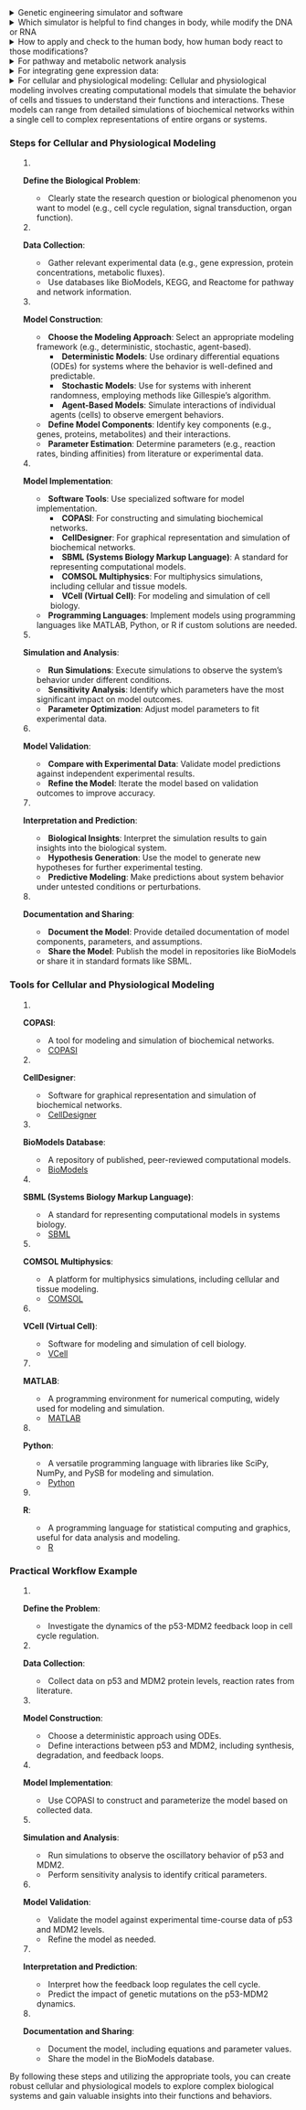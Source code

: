 <details>
  <summary>Genetic engineering simulator and software</summary>

Genetic engineering simulators and software tools are designed to aid in the design, simulation, and analysis of genetic modifications. Here are some popular options across different applications:

### 1. **Gene Design and Cloning Tools**
- [**Benchling**](https://www.benchling.com/): A comprehensive platform for life sciences R&D that offers tools for sequence design, CRISPR guide design, and molecular cloning.
- [**SnapGene**](https://www.snapgene.com/): Allows for the visualization, simulation, and documentation of molecular biology procedures, including cloning and PCR.
- [**Geneious**](https://www.geneious.com/): Provides an integrated suite of tools for molecular biology and NGS analysis.

### 2. **CRISPR Design Tools**
- [**CRISPR-Cas9**](https://www.idtdna.com/site/order/designtool/index/CRISPR_SEQUENCE): Tools like CRISPRdirect and CHOPCHOP provide resources for designing guide RNAs for CRISPR experiments.
- **Benchling CRISPR**: Offers design and analysis of CRISPR experiments within the Benchling platform.

### 3. **Pathway and Genome Engineering**
- [**CellDesigner**](https://www.celldesigner.org/): A modeling tool for biochemical networks that allows users to draw, simulate, and analyze gene-regulatory and biochemical networks.
- [**SynBioCAD**](https://synbio-tech.com/services/): A tool for synthetic biology and metabolic engineering, facilitating the design and simulation of genetic circuits and pathways.

### 4. **Bioinformatics and Sequence Analysis**
- [**Biopython**](https://biopython.org/): An open-source collection of tools for biological computation written in Python.
- [**BLAST (Basic Local Alignment Search Tool)**](https://blast.ncbi.nlm.nih.gov/Blast.cgi): Helps find regions of similarity between biological sequences, useful for identifying gene function and evolutionary relationships.

### 5. **Simulation and Modeling**
- [**COPASI (Complex Pathway Simulator)**](https://copasi.org/): A software application for modeling and simulation of biochemical networks and their dynamics.
- [**PySCeS (Python Simulator for Cellular Systems)**](https://pysces.sourceforge.net/): A Python-based simulator for the analysis of cellular systems and biochemical networks.

### 6. **Metabolic Engineering**
- [**COBRA Toolbox**](https://opencobra.github.io/cobratoolbox/stable/index.html): MATLAB-based software for constraint-based reconstruction and analysis of biological networks.
- [**KBase**](https://www.kbase.us/): An integrated, extensible system designed to help users predict and understand the function of biological systems.

### 7. **Whole-Genome Synthesis and Assembly**
- [**Gibson Assembly® Software**](https://nebuilder.neb.com/): Facilitates the design and assembly of large DNA constructs using the Gibson Assembly method.

### 8. **Education and Outreach**
- [**Genome Compiler**](https://scolary.com/tools/genome-compiler): An intuitive genetic design platform that allows for the visualization and manipulation of genetic sequences.

### Choosing the Right Tool
The best tool for you will depend on the specific needs of your project, such as the type of organism you are working with, the complexity of the genetic modifications, and whether you need to integrate with other lab management tools. Many of these platforms offer free trials or academic licenses, so you can explore them to find the best fit for your needs.



</details>

<details>
  <summary>Which simulator is helpful to find changes in body, while modify the DNA or RNA</summary>

For simulating the effects of DNA or RNA modifications on an organism's body, several specialized tools and simulators can help predict and analyze the biological impact. These tools often focus on gene expression, protein function, metabolic pathways, and whole-body physiological responses. Here are some advanced options that might be useful:

### 1. [**COPASI (Complex Pathway Simulator)**](https://copasi.org/)
- **Features**: COPASI is used for simulating and analyzing biochemical networks. It can model gene expression, metabolic networks, and signaling pathways, which helps predict how genetic modifications might affect cellular functions.
- **Applications**: Suitable for detailed pathway analysis and understanding the impact of genetic changes on metabolic functions.

### 2. [**CellDesigner**](https://www.celldesigner.org/)
- **Features**: CellDesigner allows the construction and simulation of complex biological networks, including gene regulatory networks and metabolic pathways. It can visualize the dynamic changes in these networks.
- **Applications**: Useful for visualizing and simulating the impact of DNA/RNA modifications on cellular and metabolic processes.

### 3. [**Cytoscape**](https://cytoscape.org/)
- **Features**: Cytoscape is an open-source software platform for visualizing complex networks and integrating these with various types of data. It is often used for gene expression and pathway analysis.
- **Applications**: Ideal for integrating genetic modification data with biological networks to predict changes in cellular behavior.

### 4. [**GeneNet**](https://strimmerlab.github.io/software/genenet/)
- **Features**: GeneNet provides tools for modeling and simulating genetic and metabolic networks. It includes capabilities for network inference and dynamic simulation.
- **Applications**: Helps predict the impact of genetic modifications on metabolic and regulatory networks.

### 5. [**Virtual Cell (VCell)**](https://vcell.org/)
- **Features**: VCell is a computational framework for modeling and simulating cell biology. It can model biochemical reactions and cellular processes at multiple scales.
- **Applications**: Used for understanding the effects of genetic modifications on cellular physiology.

### 6. [**SimBiology (MATLAB)**](https://in.mathworks.com/products/simbiology.html)
- **Features**: SimBiology provides a graphical environment and programmatic tools for modeling, simulating, and analyzing dynamic systems, including pharmacokinetic/pharmacodynamic (PK/PD) models and systems biology models.
- **Applications**: Useful for modeling the effects of genetic changes on drug responses and cellular dynamics.

### 7. [**KBase**](https://www.kbase.us/)
- **Features**: KBase is an integrated platform for predictive biology, allowing users to build models of cellular and metabolic functions and simulate the impact of genetic changes.
- **Applications**: Suitable for predicting changes in metabolic pathways and understanding the system-level effects of genetic modifications.

### 8. [**SBML (Systems Biology Markup Language) Tools**](https://sbml.org/)
- **Features**: A range of tools that support SBML, such as COPASI, VCell, and others, enable the creation and simulation of computational models of biological processes.
- **Applications**: Facilitates detailed simulation and analysis of genetic and biochemical networks.

### Choosing the Right Tool
The best choice depends on the specific requirements of your project:

- **For pathway and metabolic network analysis**: COPASI, CellDesigner, and GeneNet are excellent choices.
- **For integrating gene expression data**: Cytoscape is a powerful tool.
- **For cellular and physiological modeling**: VCell and SimBiology offer comprehensive frameworks.
- **For predictive biology and system-level effects**: KBase provides extensive resources.

These tools often require some level of expertise in computational biology and bioinformatics. Many of them offer tutorials and documentation to help users get started. Additionally, some platforms like SimBiology and KBase offer more user-friendly interfaces and comprehensive support, which can be beneficial for beginners.

</details>

<details>
<summary>How to apply and check to the human body, how human body react to those modifications?</summary>



To apply and check how the human body reacts to genetic modifications, a multi-step process involving computational tools, experimental validation, and ethical considerations is necessary. Here’s a detailed approach:

### 1. **In Silico Modeling and Simulation**
Start with computational tools to predict the effects of genetic modifications:

- **Pathway Analysis**: Use tools like **COPASI** and **CellDesigner** to model the biochemical pathways affected by the genetic modifications.
- **Gene Expression Analysis**: Use tools like **Cytoscape** to integrate gene expression data and predict changes in cellular behavior.
- **Whole-Body Simulation**: Platforms like **Physiome Model Repository** can be used for multi-scale modeling of human physiology.

### 2. **In Vitro Studies**
Validate the computational predictions using cell cultures:

- **CRISPR-Cas9**: Apply CRISPR technology to make the genetic modifications in human cell lines.
- **Gene Expression Profiling**: Use RNA sequencing (RNA-Seq) to analyze changes in gene expression.
- **Functional Assays**: Perform biochemical assays to check for changes in protein activity, metabolic flux, and cellular functions.

### 3. **In Vivo Studies**
For a more comprehensive understanding, animal models are often used before human trials:

- **Transgenic Models**: Create genetically modified animals (like mice) that carry the same modifications.
- **Phenotypic Analysis**: Study the physiological and behavioral changes in these models.
- **Toxicology Studies**: Assess the safety and potential side effects.

### 4. **Ex Vivo Studies**
Using human tissues and organoids can provide insights closer to actual human reactions:

- **Organoids and Tissue Engineering**: Grow human tissues or organoids with the genetic modifications.
- **Functional Testing**: Analyze how these tissues/organoids behave and respond to various stimuli.

### 5. **Clinical Trials**
The final step involves testing in humans, which is done in tightly regulated phases:

- **Phase 0 and I Trials**: Small groups of healthy volunteers or patients receive the modification to assess safety, dosage, and side effects.
- **Phase II Trials**: A larger group of patients to assess the efficacy and further evaluate safety.
- **Phase III Trials**: Large-scale testing to confirm effectiveness, monitor side effects, and compare with standard treatments.
- **Phase IV Trials**: Post-marketing studies to gather more information on risks, benefits, and optimal use.

### Ethical and Regulatory Considerations
Throughout this process, ethical and regulatory approvals are crucial:

- **Institutional Review Boards (IRB)**: Ensure ethical standards are met in clinical research.
- **Regulatory Agencies**: Obtain approval from bodies like the FDA (Food and Drug Administration) in the USA or EMA (European Medicines Agency) in Europe.
- **Informed Consent**: Ensure participants are fully informed about the study and provide consent.

### Specific Tools and Platforms for Human Application
- **SimBiology (MATLAB)**: For pharmacokinetic/pharmacodynamic (PK/PD) modeling.
- **Human Physiome Project**: For comprehensive models of human body systems.
- **KBase**: For integrated predictive biology and system-level analysis.

### Steps to Apply and Check Genetic Modifications
1. **Design the Modification**: Use bioinformatics tools to design and simulate the genetic modification.
2. **Validate In Silico Predictions**: Conduct in vitro experiments to validate predictions.
3. **Perform Animal Testing**: Use animal models to study systemic effects and safety.
4. **Use Human Tissues/Organoids**: Study human-like systems in controlled environments.
5. **Conduct Clinical Trials**: Progress through phases of clinical trials with rigorous monitoring.
6. **Analyze Data**: Use statistical and computational tools to analyze results and refine models.

### Conclusion
By combining computational simulations with rigorous experimental validation and ethical clinical trials, we can systematically assess how genetic modifications impact the human body. This approach ensures both the efficacy and safety of genetic engineering applications in humans.

</details>

<details>
  <summary>For pathway and metabolic network analysis</summary>

Pathway and metabolic network analysis are essential tools in systems biology and bioinformatics. They help understand the complex interactions and biochemical pathways within a cell or organism. Here are the key steps and tools involved in pathway and metabolic network analysis:

### Key Steps in Pathway and Metabolic Network Analysis

1. **Data Collection**:
   - Gather experimental data, such as gene expression profiles, metabolomics data, or proteomics data.
   - Use databases like KEGG, Reactome, BioCyc, and MetaCyc to obtain pathway and metabolic network information.

2. **Data Preprocessing**:
   - Normalize and preprocess the data to ensure it is suitable for analysis.
   - Filter out noise and irrelevant data points.

3. **Mapping to Pathways**:
   - Map the experimental data to known pathways using tools like KEGG Mapper or Reactome Pathway Browser.
   - Identify which genes, proteins, or metabolites are involved in specific pathways.

4. **Network Construction**:
   - Construct a metabolic network using the mapped data. Nodes represent metabolites, genes, or proteins, and edges represent biochemical reactions.
   - Use software like Cytoscape or NetworkX to visualize and analyze the network.

5. **Network Analysis**:
   - Perform topological analysis to understand the structure and properties of the network (e.g., centrality, modularity, and shortest paths).
   - Identify key nodes and interactions that play significant roles in the network.

6. **Pathway Enrichment Analysis**:
   - Conduct enrichment analysis to determine if certain pathways are overrepresented in your data.
   - Use tools like GSEA (Gene Set Enrichment Analysis) or DAVID (Database for Annotation, Visualization, and Integrated Discovery).

7. **Dynamic Simulation and Modeling**:
   - Build dynamic models to simulate the behavior of metabolic networks over time.
   - Use software like COPASI (COmplex PAthway SImulator) or CellDesigner for kinetic modeling and simulation.

8. **Validation and Interpretation**:
   - Validate findings using additional experimental data or literature.
   - Interpret the biological significance of the results in the context of the research question.

### Tools for Pathway and Metabolic Network Analysis

1. **KEGG (Kyoto Encyclopedia of Genes and Genomes)**:
   - Provides comprehensive pathway maps and tools for pathway mapping and enrichment analysis.
   - [KEGG Mapper](https://www.genome.jp/kegg/mapper.html)

2. **Reactome**:
   - A database of biological pathways, offering tools for pathway browsing and analysis.
   - [Reactome Pathway Browser](https://reactome.org/PathwayBrowser/)

3. **BioCyc and MetaCyc**:
   - Databases of metabolic pathways and genomes from various organisms.
   - [BioCyc](https://biocyc.org/), [MetaCyc](https://metacyc.org/)

4. **Cytoscape**:
   - An open-source software platform for visualizing complex networks and integrating them with attribute data.
   - [Cytoscape](https://cytoscape.org/)

5. **NetworkX**:
   - A Python library for the creation, manipulation, and study of complex networks.
   - [NetworkX](https://networkx.github.io/)

6. **GSEA (Gene Set Enrichment Analysis)**:
   - A computational method to determine if a predefined set of genes shows statistically significant differences between two biological states.
   - [GSEA](https://www.gsea-msigdb.org/gsea/index.jsp)

7. **DAVID (Database for Annotation, Visualization, and Integrated Discovery)**:
   - Provides a comprehensive set of functional annotation tools for understanding the biological meaning behind large lists of genes.
   - [DAVID](https://david.ncifcrf.gov/)

8. **COPASI (COmplex PAthway SImulator)**:
   - A software application for the simulation and analysis of biochemical networks and their dynamics.
   - [COPASI](http://copasi.org/)

9. **CellDesigner**:
   - A modeling tool for biochemical networks that allows graphical representation and simulation.
   - [CellDesigner](http://www.celldesigner.org/)

### Practical Workflow Example

1. **Obtain experimental data** (e.g., gene expression data from RNA-Seq).
2. **Preprocess the data** to filter out noise and normalize expression levels.
3. **Map the data to pathways** using KEGG Mapper or Reactome Pathway Browser.
4. **Construct a metabolic network** using Cytoscape, integrating the pathway information.
5. **Analyze network topology** to identify key nodes and interactions using NetworkX.
6. **Perform pathway enrichment analysis** with GSEA or DAVID to find overrepresented pathways.
7. **Simulate the network dynamics** using COPASI to understand temporal behavior.
8. **Validate findings** through additional experiments or literature review.

By following these steps and utilizing the appropriate tools, you can conduct comprehensive pathway and metabolic network analyses to uncover insights into the biological processes underlying your data.
</details>

<details>
  <summary>For integrating gene expression data:</summary>
  Integrating gene expression data into pathway and metabolic network analysis is a critical step in understanding the functional implications of gene regulation. Here's a detailed guide on how to effectively integrate gene expression data into such analyses:

### Steps for Integrating Gene Expression Data

1. **Data Collection and Preprocessing**:
   - **Collect Gene Expression Data**: Obtain gene expression profiles from experiments like RNA-Seq or microarrays.
   - **Preprocess Data**: Normalize the data (e.g., using TPM, RPKM, or DESeq2 for RNA-Seq data) to ensure comparability across samples. Filter out low-expression genes.

2. **Differential Expression Analysis**:
   - **Identify Differentially Expressed Genes (DEGs)**: Use tools like DESeq2, edgeR, or limma to determine which genes are significantly upregulated or downregulated under different conditions.

3. **Mapping to Pathways**:
   - **Map DEGs to Pathways**: Use databases like KEGG, Reactome, or MetaCyc to find which pathways are associated with your DEGs. Tools like KEGG Mapper and Reactome Pathway Browser can facilitate this process.

4. **Network Construction and Integration**:
   - **Construct a Gene Co-expression Network**: Use tools like WGCNA (Weighted Gene Co-expression Network Analysis) to identify modules of co-expressed genes.
   - **Integrate with Metabolic Networks**: Incorporate the gene expression data into existing metabolic networks to see how changes in gene expression affect metabolic pathways. Cytoscape can be used to overlay gene expression data onto pathway maps.

5. **Pathway Enrichment Analysis**:
   - **Perform Enrichment Analysis**: Determine if specific pathways are overrepresented among the DEGs using tools like GSEA (Gene Set Enrichment Analysis) or DAVID.
   - **Visualize Enrichment Results**: Use bar plots, dot plots, or network diagrams to visualize which pathways are significantly enriched.

6. **Dynamic Simulation and Modeling**:
   - **Simulate Pathway Dynamics**: Use tools like COPASI to model the impact of changes in gene expression on metabolic fluxes and pathway activities.
   - **Identify Key Regulatory Points**: Determine which genes or reactions are critical control points in the pathways.

7. **Validation and Interpretation**:
   - **Validate Results**: Use independent datasets, qPCR, or literature to validate the findings.
   - **Biological Interpretation**: Integrate the results into the broader biological context, understanding how gene expression changes drive cellular behavior.

### Tools for Integrating Gene Expression Data

1. **DESeq2**:
   - For differential gene expression analysis in RNA-Seq data.
   - [DESeq2](https://bioconductor.org/packages/release/bioc/html/DESeq2.html)

2. **edgeR**:
   - For differential expression analysis of RNA-Seq data.
   - [edgeR](https://bioconductor.org/packages/release/bioc/html/edgeR.html)

3. **limma**:
   - For differential expression analysis, especially in microarray data.
   - [limma](https://bioconductor.org/packages/release/bioc/html/limma.html)

4. **KEGG Mapper**:
   - To map gene expression data to KEGG pathways.
   - [KEGG Mapper](https://www.genome.jp/kegg/mapper.html)

5. **Reactome Pathway Browser**:
   - To visualize gene expression data in the context of Reactome pathways.
   - [Reactome Pathway Browser](https://reactome.org/PathwayBrowser/)

6. **Cytoscape**:
   - For network visualization and integration of gene expression data.
   - [Cytoscape](https://cytoscape.org/)

7. **WGCNA (Weighted Gene Co-expression Network Analysis)**:
   - For constructing gene co-expression networks.
   - [WGCNA](https://horvath.genetics.ucla.edu/html/CoexpressionNetwork/Rpackages/WGCNA/)

8. **GSEA (Gene Set Enrichment Analysis)**:
   - For pathway enrichment analysis.
   - [GSEA](https://www.gsea-msigdb.org/gsea/index.jsp)

9. **DAVID (Database for Annotation, Visualization, and Integrated Discovery)**:
   - For functional annotation and pathway enrichment analysis.
   - [DAVID](https://david.ncifcrf.gov/)

10. **COPASI (COmplex PAthway SImulator)**:
    - For dynamic simulation and modeling of biochemical networks.
    - [COPASI](http://copasi.org/)

### Practical Workflow Example

1. **Obtain RNA-Seq Data**:
   - Perform RNA-Seq experiments and obtain raw read counts.
   - Normalize data using DESeq2 or edgeR.

2. **Identify DEGs**:
   - Conduct differential expression analysis to identify upregulated and downregulated genes.

3. **Map DEGs to Pathways**:
   - Use KEGG Mapper to map DEGs to metabolic and signaling pathways.

4. **Construct and Integrate Networks**:
   - Build a gene co-expression network with WGCNA.
   - Overlay gene expression data onto metabolic networks using Cytoscape.

5. **Enrichment Analysis**:
   - Use GSEA or DAVID to find overrepresented pathways among the DEGs.

6. **Simulate Pathway Dynamics**:
   - Model the effects of gene expression changes on pathway activities using COPASI.

7. **Validate and Interpret Results**:
   - Validate key findings through additional experiments.
   - Interpret the biological significance in the context of the research question.

By following these steps and utilizing the appropriate tools, you can effectively integrate gene expression data into pathway and metabolic network analyses, providing deeper insights into the biological processes underlying your data.
</details>


<details>
  <summary>For cellular and physiological modeling:
  Cellular and physiological modeling involves creating computational models that simulate the behavior of cells and tissues to understand their functions and interactions. These models can range from detailed simulations of biochemical networks within a single cell to complex representations of entire organs or systems.

### Steps for Cellular and Physiological Modeling

1. **Define the Biological Problem**:
   - Clearly state the research question or biological phenomenon you want to model (e.g., cell cycle regulation, signal transduction, organ function).

2. **Data Collection**:
   - Gather relevant experimental data (e.g., gene expression, protein concentrations, metabolic fluxes).
   - Use databases like BioModels, KEGG, and Reactome for pathway and network information.

3. **Model Construction**:
   - **Choose the Modeling Approach**: Select an appropriate modeling framework (e.g., deterministic, stochastic, agent-based).
     - **Deterministic Models**: Use ordinary differential equations (ODEs) for systems where the behavior is well-defined and predictable.
     - **Stochastic Models**: Use for systems with inherent randomness, employing methods like Gillespie’s algorithm.
     - **Agent-Based Models**: Simulate interactions of individual agents (cells) to observe emergent behaviors.
   - **Define Model Components**: Identify key components (e.g., genes, proteins, metabolites) and their interactions.
   - **Parameter Estimation**: Determine parameters (e.g., reaction rates, binding affinities) from literature or experimental data.

4. **Model Implementation**:
   - **Software Tools**: Use specialized software for model implementation.
     - **COPASI**: For constructing and simulating biochemical networks.
     - **CellDesigner**: For graphical representation and simulation of biochemical networks.
     - **SBML (Systems Biology Markup Language)**: A standard for representing computational models.
     - **COMSOL Multiphysics**: For multiphysics simulations, including cellular and tissue models.
     - **VCell (Virtual Cell)**: For modeling and simulation of cell biology.
   - **Programming Languages**: Implement models using programming languages like MATLAB, Python, or R if custom solutions are needed.

5. **Simulation and Analysis**:
   - **Run Simulations**: Execute simulations to observe the system’s behavior under different conditions.
   - **Sensitivity Analysis**: Identify which parameters have the most significant impact on model outcomes.
   - **Parameter Optimization**: Adjust model parameters to fit experimental data.

6. **Model Validation**:
   - **Compare with Experimental Data**: Validate model predictions against independent experimental results.
   - **Refine the Model**: Iterate the model based on validation outcomes to improve accuracy.

7. **Interpretation and Prediction**:
   - **Biological Insights**: Interpret the simulation results to gain insights into the biological system.
   - **Hypothesis Generation**: Use the model to generate new hypotheses for further experimental testing.
   - **Predictive Modeling**: Make predictions about system behavior under untested conditions or perturbations.

8. **Documentation and Sharing**:
   - **Document the Model**: Provide detailed documentation of model components, parameters, and assumptions.
   - **Share the Model**: Publish the model in repositories like BioModels or share it in standard formats like SBML.

### Tools for Cellular and Physiological Modeling

1. **COPASI**:
   - A tool for modeling and simulation of biochemical networks.
   - [COPASI](http://copasi.org/)

2. **CellDesigner**:
   - Software for graphical representation and simulation of biochemical networks.
   - [CellDesigner](http://www.celldesigner.org/)

3. **BioModels Database**:
   - A repository of published, peer-reviewed computational models.
   - [BioModels](https://www.ebi.ac.uk/biomodels/)

4. **SBML (Systems Biology Markup Language)**:
   - A standard for representing computational models in systems biology.
   - [SBML](http://sbml.org/)

5. **COMSOL Multiphysics**:
   - A platform for multiphysics simulations, including cellular and tissue modeling.
   - [COMSOL](https://www.comsol.com/)

6. **VCell (Virtual Cell)**:
   - Software for modeling and simulation of cell biology.
   - [VCell](http://vcell.org/)

7. **MATLAB**:
   - A programming environment for numerical computing, widely used for modeling and simulation.
   - [MATLAB](https://www.mathworks.com/products/matlab.html)

8. **Python**:
   - A versatile programming language with libraries like SciPy, NumPy, and PySB for modeling and simulation.
   - [Python](https://www.python.org/)

9. **R**:
   - A programming language for statistical computing and graphics, useful for data analysis and modeling.
   - [R](https://www.r-project.org/)

### Practical Workflow Example

1. **Define the Problem**:
   - Investigate the dynamics of the p53-MDM2 feedback loop in cell cycle regulation.

2. **Data Collection**:
   - Collect data on p53 and MDM2 protein levels, reaction rates from literature.

3. **Model Construction**:
   - Choose a deterministic approach using ODEs.
   - Define interactions between p53 and MDM2, including synthesis, degradation, and feedback loops.

4. **Model Implementation**:
   - Use COPASI to construct and parameterize the model based on collected data.

5. **Simulation and Analysis**:
   - Run simulations to observe the oscillatory behavior of p53 and MDM2.
   - Perform sensitivity analysis to identify critical parameters.

6. **Model Validation**:
   - Validate the model against experimental time-course data of p53 and MDM2 levels.
   - Refine the model as needed.

7. **Interpretation and Prediction**:
   - Interpret how the feedback loop regulates the cell cycle.
   - Predict the impact of genetic mutations on the p53-MDM2 dynamics.

8. **Documentation and Sharing**:
   - Document the model, including equations and parameter values.
   - Share the model in the BioModels database.

By following these steps and utilizing the appropriate tools, you can create robust cellular and physiological models to explore complex biological systems and gain valuable insights into their functions and behaviors. 
</summary>
</details>



